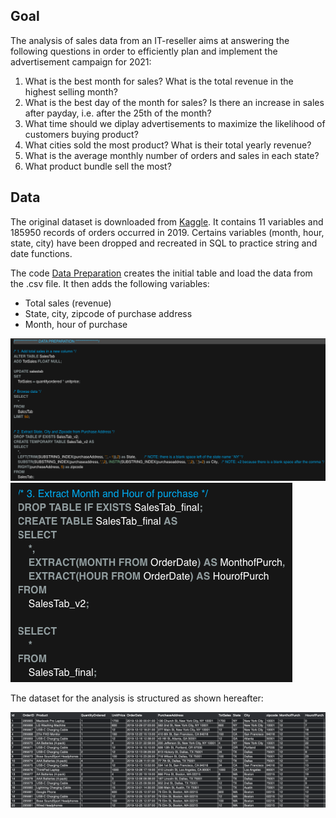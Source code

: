 ## Goal 

The analysis of sales data from an IT-reseller aims at answering the following questions in order to efficiently plan and implement the advertisement campaign for 2021: 

   1. What is the best month for sales? What is the total revenue in the highest selling month?
   2. What is the best day of the month for sales? Is there an increase in sales after payday, i.e. after the 25th of the month?
   3. What time should we diplay advertisements to maximize the likelihood of customers buying product? 
   4. What cities sold the most product? What is their total yearly revenue? 
   5. What is the average monthly number of orders and sales in each state? 
   6. What product bundle sell the most?

## Data

The original dataset is downloaded from [Kaggle](https://www.kaggle.com/datasets/beekiran/sales-data-analysis). It contains 11 variables and 185950 records of orders occurred in 2019. Certains variables (month, hour, state, city) have been dropped and recreated in SQL to practice string and date functions. 

The code [Data Preparation](1_DataPreparation.sql) creates the initial table and load the data from the .csv file. It then adds the following variables: 
   * Total sales (revenue)
   * State, city, zipcode of purchase address
   * Month, hour of purchase

![](Screenshots/SQL2.png)
![](Screenshots/SQL3.png)

The dataset for the analysis is structured as shown hereafter:

![](Screenshots/SQL14.png)
